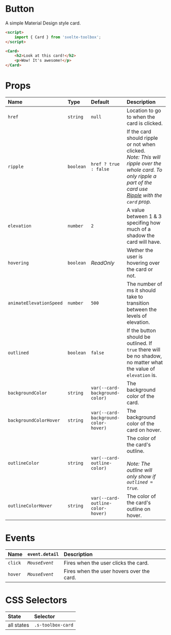 # Button

A simple Material Design style card.

```html
<script>
	import { Card } from 'svelte-toolbox';
</script>

<Card>
	<h2>Look at this card!</h2>
	<p>Wow! It's awesome!</p>
</Card>
```

# Props

| Name                    | Type      | Default                              | Description                                                                                                                                                                                 |
| :---------------------- | :-------- | :----------------------------------- | :------------------------------------------------------------------------------------------------------------------------------------------------------------------------------------------ |
| `href`                  | `string`  | `null`                               | Location to go to when the card is clicked.                                                                                                                                                 |
| `ripple`                | `boolean` | `href ? true : false`                | If the card should ripple or not when clicked.<br />_Note: This will ripple over the whole card. To only ripple a part of the card use [Ripple](../ripple/README.md) with the `card` prop._ |
| `elevation`             | `number`  | `2`                                  | A value between 1 & 3 specifing how much of a shadow the card will have.                                                                                                                    |
| `hovering`              | `boolean` | _ReadOnly_                           | Wether the user is hovering over the card or not.                                                                                                                                           |
| `animateElevationSpeed` | `number`  | `500`                                | The number of ms it should take to transition between the levels of elevation.                                                                                                              |
| `outlined`              | `boolean` | `false`                              | If the button should be outlined. If `true` there will be no shadow, no matter what the value of `elevation` is.                                                                            |
| `backgroundColor`       | `string`  | `var(--card-background-color)`       | The background color of the card.                                                                                                                                                           |
| `backgroundColorHover`  | `string`  | `var(--card-background-color-hover)` | The background color of the card on hover.                                                                                                                                                  |
| `outlineColor`          | `string`  | `var(--card-outline-color)`          | The color of the card's outline.<br /><br />_Note: The outline will only show if `outlined = true`._                                                                                        |
| `outlineColorHover`     | `string`  | `var(--card-outline-color-hover)`    | The color of the card's outline on hover.                                                                                                                                                   |

# Events

| Name    | `event.detail` | Description                               |
| :------ | :------------- | :---------------------------------------- |
| `click` | _`MouseEvent`_ | Fires when the user clicks the card.      |
| `hover` | _`MouseEvent`_ | Fires when the user hovers over the card. |

# CSS Selectors

| State      | Selector          |
| :--------- | :---------------- |
| all states | `.s-toolbox-card` |
